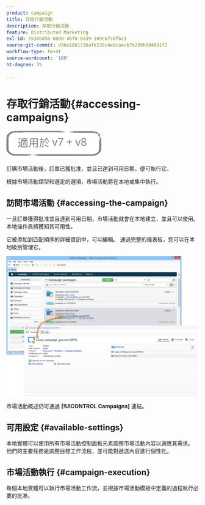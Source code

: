 ```yaml
---
product: campaign
title: 存取行銷活動
description: 存取行銷活動
feature: Distributed Marketing
exl-id: 5534bd5b-6888-4bf6-8a39-109c6fc0f6c3
source-git-commit: d36e1881726af6238c4e0caecb7b299b594691f2
workflow-type: tm+mt
source-wordcount: '169'
ht-degree: 3%

---
```


# 存取行銷活動{#accessing-campaigns}

![](../../assets/common.svg)

訂購市場活動後，訂單已獲批准，並且已達到可用日期，便可執行它。

根據市場活動類型和選定的選項，市場活動將在本地或集中執行。

## 訪問市場活動 {#accessing-the-campaign}

一旦訂單獲得批准並且達到可用日期，市場活動就會在本地建立，並且可以使用。 本地操作員將獲知其可用性。

它被添加到匹配順序的詳細資訊中，可以編輯。 通過完整的儀表板，您可以在本地級別管理它。

![](assets/mkg_dist_local_op_edit_new_op1.png)

市場活動概述仍可通過 **[!UICONTROL Campaigns]** 連結。

## 可用設定 {#available-settings}

本地實體可以使用所有市場活動控制面板元素調整市場活動內容以適應其需求。 他們的主要任務是調整目標工作流程，並可能對遞送內容進行個性化。

## 市場活動執行 {#campaign-execution}

每個本地實體可以執行市場活動工作流，並根據市場活動模板中定義的過程執行必要的批准。
